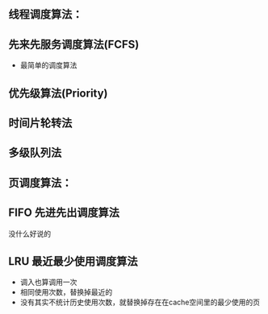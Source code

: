 ## 线程调度算法：

## 先来先服务调度算法(FCFS)

- 最简单的调度算法



## 优先级算法(Priority)



## 时间片轮转法

## 多级队列法





## 页调度算法：

## FIFO 先进先出调度算法

没什么好说的 

## LRU 最近最少使用调度算法

- 调入也算调用一次
- 相同使用次数，替换掉最近的
- 没有其实不统计历史使用次数，就替换掉存在在cache空间里的最少使用的页